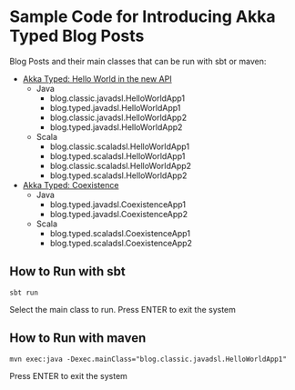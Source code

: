# Sample Code for Introducing Akka Typed Blog Posts

Blog Posts and their main classes that can be run with sbt or maven:

* [Akka Typed: Hello World in the new API](http://blog.akka.io/typed/2017/05/05/typed-intro)
  * Java
    * blog.classic.javadsl.HelloWorldApp1
    * blog.typed.javadsl.HelloWorldApp1
    * blog.classic.javadsl.HelloWorldApp2
    * blog.typed.javadsl.HelloWorldApp2
  * Scala
    * blog.classic.scaladsl.HelloWorldApp1
    * blog.typed.scaladsl.HelloWorldApp1
    * blog.classic.scaladsl.HelloWorldApp2
    * blog.typed.scaladsl.HelloWorldApp2
* [Akka Typed: Coexistence](http://blog.akka.io/typed/2017/05/06/typed-coexistence)
  * Java
    * blog.typed.javadsl.CoexistenceApp1
    * blog.typed.javadsl.CoexistenceApp2
  * Scala
    * blog.typed.scaladsl.CoexistenceApp1
    * blog.typed.scaladsl.CoexistenceApp2

## How to Run with sbt

```
sbt run
```

Select the main class to run.
Press ENTER to exit the system

## How to Run with maven

```
mvn exec:java -Dexec.mainClass="blog.classic.javadsl.HelloWorldApp1"
```

Press ENTER to exit the system
 
